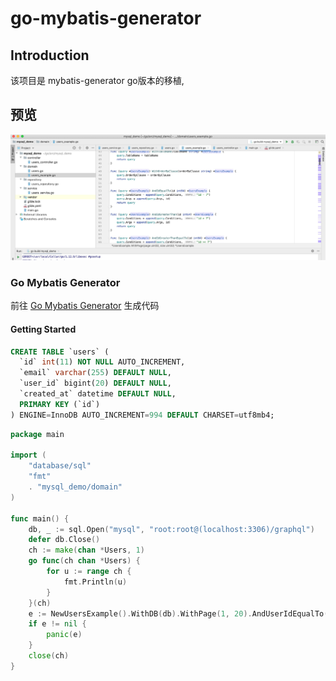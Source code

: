 # go-mybatis-generator

## Introduction

该项目是 mybatis-generator go版本的移植,

## 预览

![preview](./images/preview.jpg)


### Go Mybatis Generator

前往 [Go Mybatis Generator](https://wu191287278.github.io/go-mybatis-generator/index.html) 生成代码

#### Getting Started

```sql
CREATE TABLE `users` (
  `id` int(11) NOT NULL AUTO_INCREMENT,
  `email` varchar(255) DEFAULT NULL,
  `user_id` bigint(20) DEFAULT NULL,
  `created_at` datetime DEFAULT NULL,
  PRIMARY KEY (`id`)
) ENGINE=InnoDB AUTO_INCREMENT=994 DEFAULT CHARSET=utf8mb4;
```

```go
package main

import (
	"database/sql"
	"fmt"
	. "mysql_demo/domain"
)

func main() {
	db, _ := sql.Open("mysql", "root:root@(localhost:3306)/graphql")
	defer db.Close()
	ch := make(chan *Users, 1)
	go func(ch chan *Users) {
		for u := range ch {
			fmt.Println(u)
		}
	}(ch)
	e := NewUsersExample().WithDB(db).WithPage(1, 20).AndUserIdEqualTo(1).SelectChannel(ch)
	if e != nil {
		panic(e)
	}
	close(ch)
}

```
